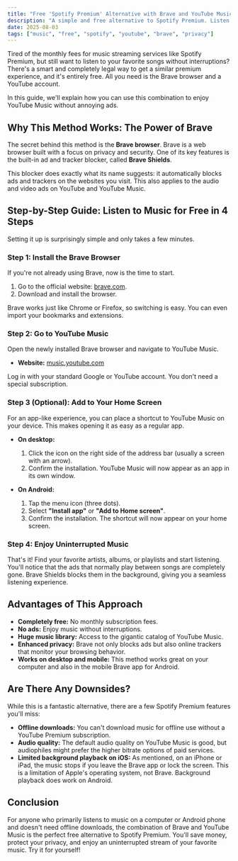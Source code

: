 ```yaml
---
title: "Free 'Spotify Premium' Alternative with Brave and YouTube Music"
description: "A simple and free alternative to Spotify Premium. Listen to YouTube Music without ads using the Brave browser's built-in adblocker."
date: 2025-08-03
tags: ["music", "free", "spotify", "youtube", "brave", "privacy"]
---
```


Tired of the monthly fees for music streaming services like Spotify Premium, but still want to listen to your favorite songs without interruptions? There's a smart and completely legal way to get a similar premium experience, and it's entirely free. All you need is the Brave browser and a YouTube account.

In this guide, we'll explain how you can use this combination to enjoy YouTube Music without annoying ads.

## Why This Method Works: The Power of Brave

The secret behind this method is the **Brave browser**. Brave is a web browser built with a focus on privacy and security. One of its key features is the built-in ad and tracker blocker, called **Brave Shields**.

This blocker does exactly what its name suggests: it automatically blocks ads and trackers on the websites you visit. This also applies to the audio and video ads on YouTube and YouTube Music.

## Step-by-Step Guide: Listen to Music for Free in 4 Steps

Setting it up is surprisingly simple and only takes a few minutes.

### Step 1: Install the Brave Browser

If you're not already using Brave, now is the time to start.

1.  Go to the official website: [brave.com](https://brave.com).
2.  Download and install the browser.

Brave works just like Chrome or Firefox, so switching is easy. You can even import your bookmarks and extensions.

### Step 2: Go to YouTube Music

Open the newly installed Brave browser and navigate to YouTube Music.

*   **Website:** [music.youtube.com](https://music.youtube.com)

Log in with your standard Google or YouTube account. You don't need a special subscription.

### Step 3 (Optional): Add to Your Home Screen

For an app-like experience, you can place a shortcut to YouTube Music on your device. This makes opening it as easy as a regular app.

*   **On desktop:**
    1.  Click the icon on the right side of the address bar (usually a screen with an arrow).
    2.  Confirm the installation. YouTube Music will now appear as an app in its own window.

*   **On Android:**
    1.  Tap the menu icon (three dots).
    2.  Select **"Install app"** or **"Add to Home screen"**.
    3.  Confirm the installation. The shortcut will now appear on your home screen.

### Step 4: Enjoy Uninterrupted Music

That's it! Find your favorite artists, albums, or playlists and start listening. You'll notice that the ads that normally play between songs are completely gone. Brave Shields blocks them in the background, giving you a seamless listening experience.

## Advantages of This Approach

*   **Completely free:** No monthly subscription fees.
*   **No ads:** Enjoy music without interruptions.
*   **Huge music library:** Access to the gigantic catalog of YouTube Music.
*   **Enhanced privacy:** Brave not only blocks ads but also online trackers that monitor your browsing behavior.
*   **Works on desktop and mobile:** This method works great on your computer and also in the mobile Brave app for Android.

## Are There Any Downsides?

While this is a fantastic alternative, there are a few Spotify Premium features you'll miss:

*   **Offline downloads:** You can't download music for offline use without a YouTube Premium subscription.
*   **Audio quality:** The default audio quality on YouTube Music is good, but audiophiles might prefer the higher bitrate options of paid services.
*   **Limited background playback on iOS:** As mentioned, on an iPhone or iPad, the music stops if you leave the Brave app or lock the screen. This is a limitation of Apple's operating system, not Brave. Background playback does work on Android.

## Conclusion

For anyone who primarily listens to music on a computer or Android phone and doesn't need offline downloads, the combination of Brave and YouTube Music is the perfect free alternative to Spotify Premium. You'll save money, protect your privacy, and enjoy an uninterrupted stream of your favorite music. Try it for yourself!

